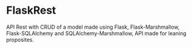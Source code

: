 # FlaskRest
API Rest with CRUD of a model made using Flask, Flask-Marshmallow, Flask-SQLAlchemy and SQLAlchemy-Marshmallow, API made for leaning proposites.
